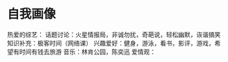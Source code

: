 # 自我画像
热爱的综艺：
      话题讨论：火星情报局，非诚勿扰，奇葩说，轻松幽默，诙谐搞笑
      知识补充：极客时间（网络课）
兴趣爱好：健身，游泳，看书，影评，游戏，希望有时间有钱去旅游
音乐：林肯公园，陈奕迅
爱情观：